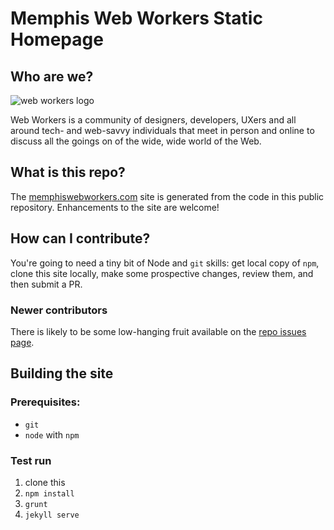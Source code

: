 # Memphis Web Workers Static Homepage

## Who are we?

![web workers logo](http://memphiswebworkers.com/img/webworkers.svg)

Web Workers is a community of designers, developers, UXers and all around tech- and web-savvy individuals that meet in person and online to discuss all the goings on of the wide, wide world of the Web.

## What is this repo?

The [memphiswebworkers.com](http://memphiswebworkers.com) site is generated from the code in this public repository.  Enhancements to the site are welcome!

## How can I contribute?

You're going to need a tiny bit of Node and `git` skills: get local copy of `npm`, clone this site locally, make some prospective changes, review them, and then submit a PR.

### Newer contributors

There is likely to be some low-hanging fruit available on the [repo issues page](https://github.com/web-workers/webworkers/issues).

## Building the site

### Prerequisites:

* `git`
* `node` with `npm`

### Test run

1. clone this
2. `npm install`
3. `grunt` 
4. `jekyll serve`
